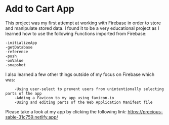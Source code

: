 # Add to Cart App

This project was my first attempt at working with Firebase in order to store and manipulate stored data.
I found it to be a very educational project as I learned how to use the following Functions imported from
Firebase:

    -initializeApp
    -getDatabase
    -reference
    -push
    -onValue
    -snapshot


I also learned a few other things outside of my focus on Firebase which was:
       
        -Using user-select to prevent users from unintentionally selecting parts of the app
        -Adding a Favicon to my app using favicon.io
        -Using and editing parts of the Web Application Manifest file 


  
Please take a look at my app by clicking the following link: https://precious-sable-31c759.netlify.app/
